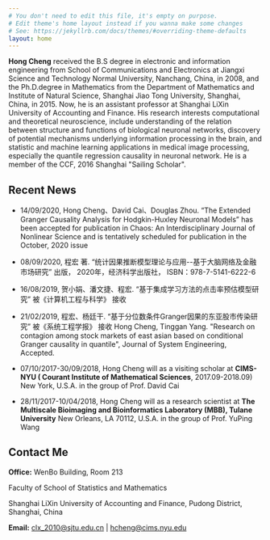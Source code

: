 ```yaml
---
# You don't need to edit this file, it's empty on purpose.
# Edit theme's home layout instead if you wanna make some changes
# See: https://jekyllrb.com/docs/themes/#overriding-theme-defaults
layout: home
---
```

**Hong Cheng** received the B.S degree in electronic and information engineering from School of Communications and Electronics at Jiangxi Science and Technology Normal University, Nanchang, China, in 2008, and the Ph.D.degree in Mathematics from the Department of Mathematics and Institute of Natural Science, Shanghai Jiao Tong University, Shanghai, China, in 2015. Now, he is an assistant professor at Shanghai LiXin University of Accounting and Finance. His research interests computational and theoretical neuroscience, include understanding of the relation between structure and functions of biological neuronal networks, discovery of potential mechanisms underlying information processing in the brain, and statistic and machine learning applications in medical image processing, especially the quantile regression causality in neuronal network. He is a member of the CCF, 2016 Shanghai "Sailing Scholar".

## Recent News
* 14/09/2020,  Hong Cheng、David Cai、Douglas Zhou. “The Extended Granger Causality Analysis for Hodgkin-Huxley Neuronal Models”  has been accepted for publication in Chaos: An Interdisciplinary Journal of Nonlinear Science and is tentatively scheduled for publication in the October, 2020 issue 

* 08/09/2020,  程宏 著. “统计因果推断模型理论与应用--基于大脑网络及金融市场研究” 出版， 2020年，经济科学出版社， ISBN：978-7-5141-6222-6   

* 16/08/2019,  贺小娟、潘文捷、程宏. “基于集成学习方法的点击率预估模型研究” 被《计算机工程与科学》 接收
                              
* 21/02/2019,  程宏、杨廷干. “基于分位数条件Granger因果的东亚股市传染研究” 被《系统工程学报》 接收
               Hong Cheng, Tinggan Yang. "Research on contagion among stock markets of east asian based on conditional Granger causality in quantile", Journal of System Engineering, Accepted.

* 07/10/2017-30/09/2018, Hong Cheng will as a visiting scholar at **CIMS-NYU ( Courant Institute of Mathematical Sciences**, 2017.09-2018.09) New York, U.S.A. in the group of Prof. David Cai 

* 28/11/2017-10/04/2018, Hong Cheng will as a research scientist at **The Multiscale Bioimaging and Bioinformatics Laboratory (MBB), Tulane University** New Orleans, LA 70112, U.S.A. in the group of Prof. YuPing Wang 

## Contact Me

**Office:**
WenBo Building, Room 213

Faculty of School of Statistics and Mathematics

Shanghai LiXin University of Accounting and Finance, Pudong District, Shanghai, China

**Email:** [clx_2010@sjtu.edu.cn](mailto:clx_2010@sjtu.edu.cn) |
[hcheng@cims.nyu.edu](mailto:hcheng@cims.nyu.edu)
